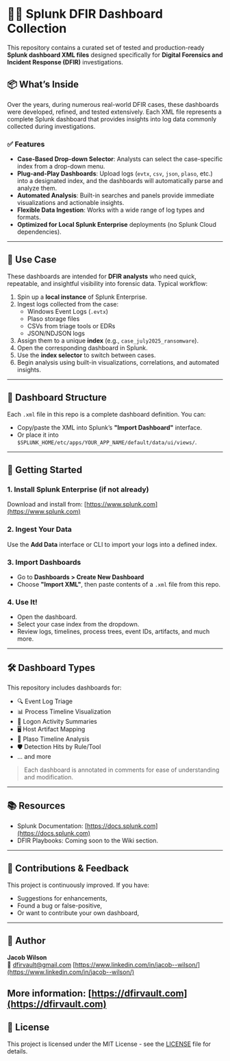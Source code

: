 # 🕵️‍♂️ Splunk DFIR Dashboard Collection

This repository contains a curated set of tested and production-ready **Splunk dashboard XML files** designed specifically for **Digital Forensics and Incident Response (DFIR)** investigations.

## 📦 What’s Inside

Over the years, during numerous real-world DFIR cases, these dashboards were developed, refined, and tested extensively. Each XML file represents a complete Splunk dashboard that provides insights into log data commonly collected during investigations.

### ✅ Features

- **Case-Based Drop-down Selector**: Analysts can select the case-specific index from a drop-down menu.
- **Plug-and-Play Dashboards**: Upload logs (`evtx`, `csv`, `json`, `plaso`, etc.) into a designated index, and the dashboards will automatically parse and analyze them.
- **Automated Analysis**: Built-in searches and panels provide immediate visualizations and actionable insights.
- **Flexible Data Ingestion**: Works with a wide range of log types and formats.
- **Optimized for Local Splunk Enterprise** deployments (no Splunk Cloud dependencies).

---

## 🧠 Use Case

These dashboards are intended for **DFIR analysts** who need quick, repeatable, and insightful visibility into forensic data. Typical workflow:

1. Spin up a **local instance** of Splunk Enterprise.
2. Ingest logs collected from the case:  
   - Windows Event Logs (`.evtx`)  
   - Plaso storage files  
   - CSVs from triage tools or EDRs  
   - JSON/NDJSON logs
3. Assign them to a unique **index** (e.g., `case_july2025_ransomware`).
4. Open the corresponding dashboard in Splunk.
5. Use the **index selector** to switch between cases.
6. Begin analysis using built-in visualizations, correlations, and automated insights.

---

## 📁 Dashboard Structure

Each `.xml` file in this repo is a complete dashboard definition. You can:

- Copy/paste the XML into Splunk’s **"Import Dashboard"** interface.
- Or place it into `$SPLUNK_HOME/etc/apps/YOUR_APP_NAME/default/data/ui/views/`.

---

## 🚀 Getting Started

### 1. Install Splunk Enterprise (if not already)
Download and install from: [https://www.splunk.com](https://www.splunk.com)

### 2. Ingest Your Data
Use the **Add Data** interface or CLI to import your logs into a defined index.

### 3. Import Dashboards
- Go to **Dashboards > Create New Dashboard**
- Choose **"Import XML"**, then paste contents of a `.xml` file from this repo.

### 4. Use It!
- Open the dashboard.
- Select your case index from the dropdown.
- Review logs, timelines, process trees, event IDs, artifacts, and much more.

---

## 🛠 Dashboard Types

This repository includes dashboards for:

- 🔍 Event Log Triage
- 📊 Process Timeline Visualization
- 🧾 Logon Activity Summaries
- 🖥️ Host Artifact Mapping
- 💾 Plaso Timeline Analysis
- 🛡️ Detection Hits by Rule/Tool
- … and more

> Each dashboard is annotated in comments for ease of understanding and modification.

---

## 📚 Resources

- Splunk Documentation: [https://docs.splunk.com](https://docs.splunk.com)
- DFIR Playbooks: Coming soon to the Wiki section.

---

## 🤝 Contributions & Feedback

This project is continuously improved. If you have:
- Suggestions for enhancements,
- Found a bug or false-positive,
- Or want to contribute your own dashboard,

---

## 👤 Author

**Jacob Wilson**  
📧 dfirvault@gmail.com
[https://www.linkedin.com/in/jacob--wilson/](https://www.linkedin.com/in/jacob--wilson/)

**More information:**
[https://dfirvault.com](https://dfirvault.com)
---

## 📄 License

This project is licensed under the MIT License - see the [LICENSE](LICENSE) file for details.
